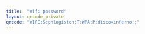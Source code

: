 ```yaml
---
title:  "Wifi password"
layout: qrcode_private
qrcode: "WIFI:S:phlogiston;T:WPA;P:disco=inferno;;"
---
```

